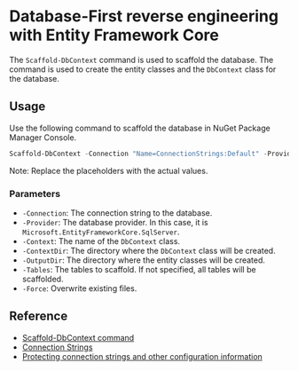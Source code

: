 # Database-First reverse engineering with Entity Framework Core

The `Scaffold-DbContext` command is used to scaffold the database. The command is used to create the entity classes and the `DbContext` class for the database.

## Usage

Use the following command to scaffold the database in NuGet Package Manager Console.

``` powershell
Scaffold-DbContext -Connection "Name=ConnectionStrings:Default" -Provider Microsoft.EntityFrameworkCore.SqlServer -Context AppDbContext -ContextDir Db -OutputDir Db/Models [-Tables <String[]>] -Force
```

Note: Replace the placeholders with the actual values.

### Parameters

- `-Connection`: The connection string to the database.
- `-Provider`: The database provider. In this case, it is `Microsoft.EntityFrameworkCore.SqlServer`.
- `-Context`: The name of the `DbContext` class.
- `-ContextDir`: The directory where the `DbContext` class will be created.
- `-OutputDir`: The directory where the entity classes will be created.
- `-Tables`: The tables to scaffold. If not specified, all tables will be scaffolded.
- `-Force`: Overwrite existing files.

## Reference

- [Scaffold-DbContext command](https://docs.microsoft.com/en-us/ef/core/cli/powershell#scaffold-dbcontext)
- [Connection Strings](https://docs.microsoft.com/en-us/ef/core/miscellaneous/connection-strings)
- [Protecting connection strings and other configuration information](https://docs.microsoft.com/en-us/ef/core/miscellaneous/connection-strings#protecting-connection-strings-and-other-configuration-information)